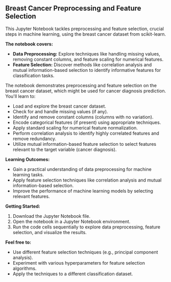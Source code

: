 ## Breast Cancer Preprocessing and Feature Selection

This Jupyter Notebook tackles preprocessing and feature selection, crucial steps in machine learning, using the breast cancer dataset from scikit-learn.

**The notebook covers:**

* **Data Preprocessing:** Explore techniques like handling missing values, removing constant columns, and feature scaling for numerical features.
* **Feature Selection:** Discover methods like correlation analysis and mutual information-based selection to identify informative features for classification tasks.

The notebook demonstrates preprocessing and feature selection on the breast cancer dataset, which might be used for cancer diagnosis prediction. You'll learn to:

* Load and explore the breast cancer dataset.
* Check for and handle missing values (if any).
* Identify and remove constant columns (columns with no variation).
* Encode categorical features (if present) using appropriate techniques.
* Apply standard scaling for numerical feature normalization.
* Perform correlation analysis to identify highly correlated features and remove redundancy.
* Utilize mutual information-based feature selection to select features relevant to the target variable (cancer diagnosis).

**Learning Outcomes:**

* Gain a practical understanding of data preprocessing for machine learning tasks.
* Apply feature selection techniques like correlation analysis and mutual information-based selection.
* Improve the performance of machine learning models by selecting relevant features.

**Getting Started:**

1. Download the Jupyter Notebook file.
2. Open the notebook in a Jupyter Notebook environment.
3. Run the code cells sequentially to explore data preprocessing, feature selection, and visualize the results.

**Feel free to:**

* Use different feature selection techniques (e.g., principal component analysis).
* Experiment with various hyperparameters for feature selection algorithms.
* Apply the techniques to a different classification dataset.
